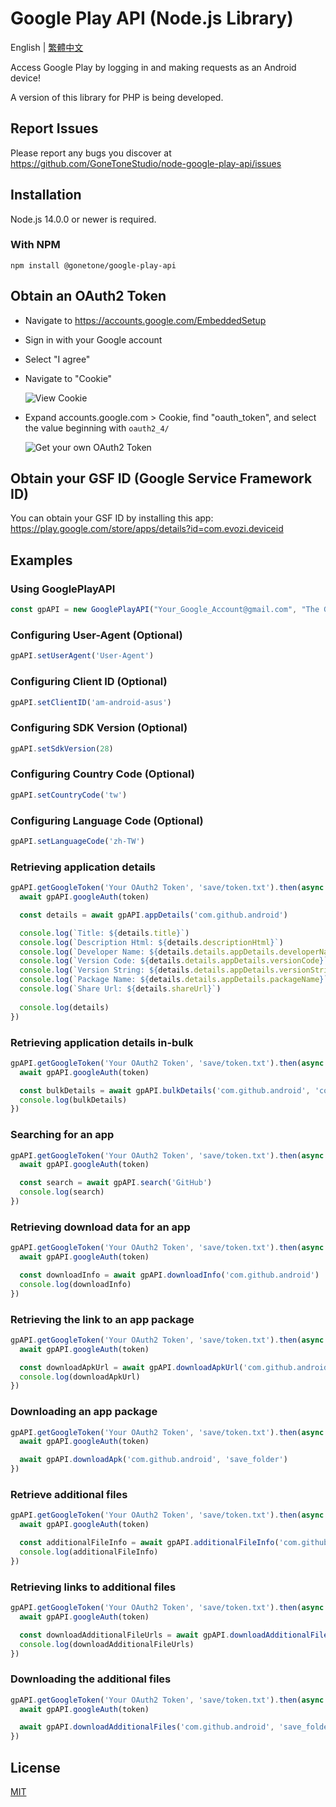 # Google Play API (Node.js Library)

English | [繁體中文](README_ZH-TW.md)

Access Google Play by logging in and making requests as an Android device!

A version of this library for PHP is being developed.

## Report Issues

Please report any bugs you discover at <https://github.com/GoneToneStudio/node-google-play-api/issues>

## Installation

Node.js 14.0.0 or newer is required.

### With NPM

```sh-session
npm install @gonetone/google-play-api
```

## Obtain an OAuth2 Token

- Navigate to <https://accounts.google.com/EmbeddedSetup>
- Sign in with your Google account
- Select "I agree"
- Navigate to "Cookie"
  
  ![View Cookie](docs/images/view_cookie.png)
  
- Expand accounts.google.com > Cookie, find "oauth_token", and select the value beginning with `oauth2_4/`
  
  ![Get your own OAuth2 Token](docs/images/get_oauth2_token.png)

## Obtain your GSF ID (Google Service Framework ID)

You can obtain your GSF ID by installing this app: <https://play.google.com/store/apps/details?id=com.evozi.deviceid>

## Examples

### Using GooglePlayAPI

```javascript
const gpAPI = new GooglePlayAPI("Your_Google_Account@gmail.com", "The GSF ID (Google Service Framework ID) of your device");
```

### Configuring User-Agent (Optional)

```javascript
gpAPI.setUserAgent('User-Agent')
```

### Configuring Client ID (Optional)

```javascript
gpAPI.setClientID('am-android-asus')
```

### Configuring SDK Version (Optional)

```javascript
gpAPI.setSdkVersion(28)
```

### Configuring Country Code (Optional)

```javascript
gpAPI.setCountryCode('tw')
```

### Configuring Language Code (Optional)

```javascript
gpAPI.setLanguageCode('zh-TW')
```

### Retrieving application details

```javascript
gpAPI.getGoogleToken('Your OAuth2 Token', 'save/token.txt').then(async (token) => {
  await gpAPI.googleAuth(token)

  const details = await gpAPI.appDetails('com.github.android')

  console.log(`Title: ${details.title}`)
  console.log(`Description Html: ${details.descriptionHtml}`)
  console.log(`Developer Name: ${details.details.appDetails.developerName}`)
  console.log(`Version Code: ${details.details.appDetails.versionCode}`)
  console.log(`Version String: ${details.details.appDetails.versionString}`)
  console.log(`Package Name: ${details.details.appDetails.packageName}`)
  console.log(`Share Url: ${details.shareUrl}`)
  
  console.log(details)
})
```

### Retrieving application details in-bulk

```javascript
gpAPI.getGoogleToken('Your OAuth2 Token', 'save/token.txt').then(async (token) => {
  await gpAPI.googleAuth(token)

  const bulkDetails = await gpAPI.bulkDetails('com.github.android', 'com.twitter.android', 'com.facebook.katana')
  console.log(bulkDetails)
})
```

### Searching for an app

```javascript
gpAPI.getGoogleToken('Your OAuth2 Token', 'save/token.txt').then(async (token) => {
  await gpAPI.googleAuth(token)

  const search = await gpAPI.search('GitHub')
  console.log(search)
})
```

### Retrieving download data for an app

```javascript
gpAPI.getGoogleToken('Your OAuth2 Token', 'save/token.txt').then(async (token) => {
  await gpAPI.googleAuth(token)

  const downloadInfo = await gpAPI.downloadInfo('com.github.android')
  console.log(downloadInfo)
})
```

### Retrieving the link to an app package

```javascript
gpAPI.getGoogleToken('Your OAuth2 Token', 'save/token.txt').then(async (token) => {
  await gpAPI.googleAuth(token)

  const downloadApkUrl = await gpAPI.downloadApkUrl('com.github.android')
  console.log(downloadApkUrl)
})
```

### Downloading an app package

```javascript
gpAPI.getGoogleToken('Your OAuth2 Token', 'save/token.txt').then(async (token) => {
  await gpAPI.googleAuth(token)

  await gpAPI.downloadApk('com.github.android', 'save_folder')
})
```

### Retrieve additional files

```javascript
gpAPI.getGoogleToken('Your OAuth2 Token', 'save/token.txt').then(async (token) => {
  await gpAPI.googleAuth(token)

  const additionalFileInfo = await gpAPI.additionalFileInfo('com.github.android')
  console.log(additionalFileInfo)
})
```

### Retrieving links to additional files

```javascript
gpAPI.getGoogleToken('Your OAuth2 Token', 'save/token.txt').then(async (token) => {
  await gpAPI.googleAuth(token)

  const downloadAdditionalFileUrls = await gpAPI.downloadAdditionalFileUrls('com.github.android')
  console.log(downloadAdditionalFileUrls)
})
```

### Downloading the additional files

```javascript
gpAPI.getGoogleToken('Your OAuth2 Token', 'save/token.txt').then(async (token) => {
  await gpAPI.googleAuth(token)

  await gpAPI.downloadAdditionalFiles('com.github.android', 'save_folder')
})
```

## License

[MIT](LICENSE)

